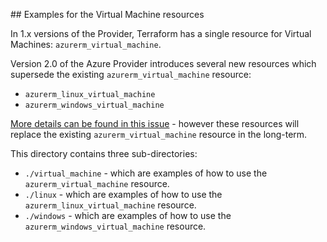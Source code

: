 ## Examples for the Virtual Machine resources

In 1.x versions of the Provider, Terraform has a single resource for Virtual Machines: `azurerm_virtual_machine`.

Version 2.0 of the Azure Provider introduces several new resources which supersede the existing `azurerm_virtual_machine` resource:

- `azurerm_linux_virtual_machine`
- `azurerm_windows_virtual_machine`

[More details can be found in this issue](https://github.com/aoshfan/terraform-provider-customazurerm/issues/2807) - however these resources will replace the existing `azurerm_virtual_machine` resource in the long-term.

This directory contains three sub-directories:

- `./virtual_machine` - which are examples of how to use the `azurerm_virtual_machine` resource.
- `./linux` - which are examples of how to use the `azurerm_linux_virtual_machine` resource.
- `./windows` - which are examples of how to use the `azurerm_windows_virtual_machine` resource.
